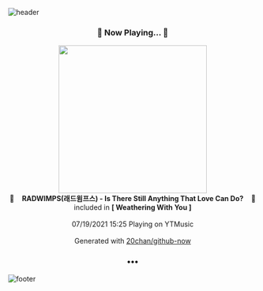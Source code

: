 ![header](https://capsule-render.vercel.app/api?type=wave&height=170&section=header&text=Hi.%20I'm%20SHIFT&fontColor=090707&fontAlignX=45&fontAlignY=65&fontSize=100)

<h3 align="center">🎵 Now Playing... 🎵</h3>
<p align="center">
  <a href="https://music.youtube.com/watch?v=4YBNqNPjVM0">
    <img width="300" src="https://lh3.googleusercontent.com/rkHmbeebb-A7KyMNjhSb2Cu7uIzkwo3sRRujEPFmyoMT0ak8zpiXMLnzaN4bjTCITuyelAkL5lj84sX3">
  </a>
  <br>
  🎵&nbsp&nbsp&nbsp <b>RADWIMPS(래드윔프스) - Is There Still Anything That Love Can Do?</b> &nbsp&nbsp&nbsp🎵
  <br>
  included in <b>[ Weathering With You ]</b>
  
  <br />
  <br />
  07/19/2021 15:25 Playing on YTMusic
  <br />
  <br />
  Generated with <a href="https://github.com/20chan/github-now">20chan/github-now</a>
</p>

<h3 align="center">•••</h3>

![footer](https://capsule-render.vercel.app/api?type=wave&height=150&section=footer)
